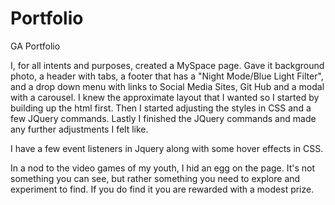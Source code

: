 # Portfolio

GA Portfolio

I, for all intents and purposes, created a MySpace page. Gave it background photo, a header with tabs, a footer that has a "Night Mode/Blue Light Filter", and a drop down menu with links to Social Media Sites, Git Hub and a modal with a carousel.
I knew the approximate layout that I wanted so I started by building up the html first. Then I started adjusting the styles in CSS and a few JQuery commands. Lastly I finished the JQuery commands and made any further adjustments I felt like.

I have a few event listeners in Jquery along with some hover effects in CSS.

In a nod to the video games of my youth, I hid an egg on the page. It's not something you can see, but rather something you need to explore and experiment to find. If you do find it you are rewarded with a modest prize.
